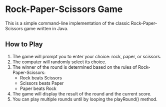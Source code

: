 # Rock-Paper-Scissors Game

This is a simple command-line implementation of the classic Rock-Paper-Scissors game written in Java.

## How to Play

1. The game will prompt you to enter your choice: rock, paper, or scissors.
2. The computer will randomly select its choice.
3. The winner of the round is determined based on the rules of Rock-Paper-Scissors:
   - Rock beats Scissors
   - Scissors beats Paper
   - Paper beats Rock
4. The game will display the result of the round and the current score.
5. You can play multiple rounds until by looping the playRound() method.